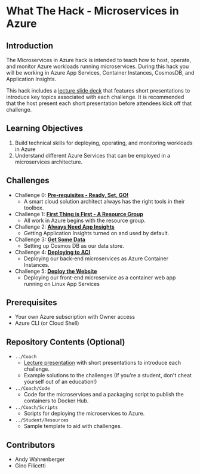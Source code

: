 # What The Hack - Microservices in Azure
## Introduction
The Microservices in Azure hack is intended to teach how to host, operate, and monitor Azure workloads running microservices. During this hack you will be working in Azure App Services, Container Instances, CosmosDB, and Application Insights.

This hack includes a [lecture slide deck](Coach/Lectures.pptx) that features short presentations to introduce key topics associated with each challenge. It is recommended that the host present each short presentation before attendees kick off that challenge.

## Learning Objectives
1. Build technical skills for deploying, operating, and monitoring workloads in Azure
2. Understand different Azure Services that can be employed in a microservices architecture.

## Challenges
- Challenge 0: **[Pre-requisites - Ready, Set, GO!](Student/Challenge-00.md)**
   - A smart cloud solution architect always has the right tools in their toolbox. 
- Challenge 1: **[First Thing is First - A Resource Group](Student/Challenge-01.md)**
   - All work in Azure begins with the resource group.
- Challenge 2: **[Always Need App Insights](Student/Challenge02.md)**
   - Getting Application Insights turned on and used by default.
- Challenge 3: **[Get Some Data](Student/Challenge03.md)**
   - Setting up Cosmos DB as our data store.
- Challenge 4: **[Deploying to ACI](Student/Challenge04.md)**
   - Deploying our back-end microservices as Azure Container Instances.
- Challenge 5: **[Deploy the Website](Student/Challenge05.md)**
   - Deploying our front-end microservice as a container web app running on Linux App Services

## Prerequisites
- Your own Azure subscription with Owner access
- Azure CLI (or Cloud Shell)

## Repository Contents (Optional)
- `../Coach`
   - [Lecture presentation](Coach/Lectures.pptx) with short presentations to introduce each challenge.
   - Example solutions to the challenges (If you're a student, don't cheat yourself out of an education!)
- `../Coach/Code`
   - Code for the microservices and a packaging script to publish the containers to Docker Hub.
- `../Coach/Scripts`
   - Scripts for deploying the microservices to Azure.
- `../Student/Resources`
   - Sample template to aid with challenges.

## Contributors
- Andy Wahrenberger
- Gino Filicetti

